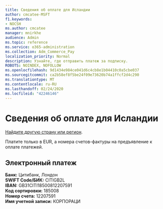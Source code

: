 ```yaml
---
title: Сведения об оплате для Исландии
author: cmcatee-MSFT
f1.keywords:
- NOCSH
ms.author: cmcatee
manager: mnirkhe
audience: Admin
ms.topic: reference
ms.service: o365-administration
ms.collection: Adm_Commerce_Pay
localization_priority: Normal
description: Узнайте, где отправить платеж за подписку.
ROBOTS: NOINDEX, NOFOLLOW
ms.openlocfilehash: 9d1434e984ce041d6c4cb8e1b04410c0a5cbe037
ms.sourcegitcommit: ca2b58ef8f5be24f09e73620b74a1ffcf2d4c290
ms.translationtype: MT
ms.contentlocale: ru-RU
ms.lasthandoff: 02/24/2020
ms.locfileid: "42246146"
---
```

# <a name="payment-information-for-iceland"></a>Сведения об оплате для Исландии

[Найдите другую страну или регион](../billing-and-payments/pay-for-your-subscription.md).

Платите только в EUR, а номера счетов-фактуры на предъявление к оплате платежей.

## <a name="electronic-funds-transfer"></a>Электронный платеж

**Банк:** Цитибанк, Лондон  
**SWIFT Code/БИК:** CITIGB2L  
**IBAN:** GB31CITI18500812207591  
**Код сортировки:** 185008  
**Номер счета:** 12207591  
**Имя учетной записи:** КОРПОРАЦИ